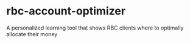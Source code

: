 rbc-account-optimizer
=====================

A personalized learning tool that shows RBC clients where to optimally allocate their money
